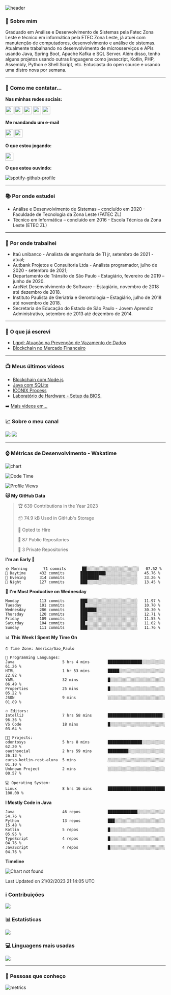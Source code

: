 ![header](img/header.png)

### :bust_in_silhouette: **Sobre mim** 
Graduado em Análise e Desenvolvimento de Sistemas pela Fatec Zona Leste e técnico em informática pela ETEC Zona Leste, já atuei com manutenção de computadores, desenvolvimento e análise de sistemas. Atualmente trabalhando no desenvolvimento de microsserviços e APIs usando Java, Spring Boot, Apache Kafka e SQL Server. Além disso, tenho alguns projetos usando outras linguagens como javascript, Kotlin, PHP, Assembly, Python e Shell Script, etc. Entusiasta do open source e usando uma distro nova por semana.

---

### :calling: **Como me contatar...**

**Nas minhas redes sociais:**

<a href="https://api.whatsapp.com/send?phone=5511930093018"><img src="https://img.shields.io/badge/WhatsApp-25D366?style=for-the-badge&logo=whatsapp&logoColor=white" height=25></a>
<a href="https://www.linkedin.com/in/gustavo-silva-69b84a15b/"><img src="https://img.shields.io/badge/linkedin-%230077B5.svg?&style=for-the-badge&logo=linkedin&logoColor=white" height=25></a>
<a href="https://www.instagram.com/gasfgrv/"><img src="https://img.shields.io/badge/instagram-%23E4405F.svg?&style=for-the-badge&logo=instagram&logoColor=white" height=25></a>
<a href="https://www.facebook.com/gAlmeida11"><img src="https://img.shields.io/badge/Facebook-1877F2?style=for-the-badge&logo=facebook&logoColor=white" height=25></a>
<a href="https://discordapp.com/users/616994765065420801"><img src="https://img.shields.io/badge/Discord-5865F2?style=for-the-badge&logo=discord&logoColor=white" height=25></a>

**Me mandando um e-mail**

<a href="mailto:gustavoalmeidasilva41@gmail.com"><img src="https://img.shields.io/badge/Gmail-D14836?style=for-the-badge&logo=gmail&logoColor=white" height=25></a>
<a href="mailto:gustavo_almeida11@hotmail.com"><img src="https://img.shields.io/badge/Microsoft_Outlook-0078D4?style=for-the-badge&logo=microsoft-outlook&logoColor=white" height=25></a>


**O que estou jogando:**

<a href="https://psnprofiles.com/gustavo_11845"><img src="https://img.shields.io/badge/PlayStation-003791?style=for-the-badge&logo=playstation&logoColor=white" height=25></a>

**O que estou ouvindo:**

[![spotify-github-profile](https://spotify-github-profile.vercel.app/api/view?uid=316iwsuurk4wrc72ys5gle37hpei&cover_image=true&theme=default&bar_color_cover=true)](https://spotify-github-profile.vercel.app/api/view?uid=316iwsuurk4wrc72ys5gle37hpei&redirect=true)

---

### :books: **Por onde estudei**

- Análise e Desenvolvimento de Sistemas – concluído em 2020 - Faculdade de Tecnologia da Zona Leste (FATEC ZL)
- Técnico em Informática – concluído em 2016 - Escola Técnica da Zona Leste (ETEC ZL)

---

### :briefcase: **Por onde trabalhei**

- Itaú unibanco - Analista de engenharia de TI jr, setembro de 2021 - atual;
- Autbank Projetos e Consultoria Ltda - Análista programador, julho de 2020 - setembro de 2021;
- Departamento de Trânsito de São Paulo - Estagiário, fevereiro de 2019 – junho de 2020.
- ArcNet Desenvolvimento de Software – Estagiário, novembro de 2018 até dezembro de 2018.
- Instituto Paulista de Geriatria e Gerontologia – Estagiário, julho de 2018 até novembro de 2018.
- Secretaria de Educação do Estado de São Paulo - Jovem Aprendiz Administrativo, setembro de 2013 até  dezembro de 2014.

---

### :page_facing_up: **O que já escrevi**

- [Lgpd: Atuação na Prevenção de Vazamento de Dados](https://even3.blob.core.windows.net/even3publicacoes-assets/tcc/428254-lgpd-atuacao-na-prevencao-de-vazamento-de-dados-282544.pdf)
- [Blockchain no Mercado Financeiro](https://www.linkedin.com/pulse/blockchain-mercado-financeiro-gustavo-silva/)

---

### :tv: **Meus últimos vídeos**   

<!-- YOUTUBE:START -->
- [Blockchain com Node.js](https://www.youtube.com/watch?v=8kxP_VkRicA)
- [Java com SQLite](https://www.youtube.com/watch?v=7SEDCJzaeb8)
- [ICONIX Process](https://www.youtube.com/watch?v=c8M5Q30f9h4)
- [Laboratório de Hardware - Setup da BIOS.](https://www.youtube.com/watch?v=pDuf8UUzL0Q)
<!-- YOUTUBE:END -->
   
➡️ [Mais videos em...](https://www.youtube.com/channel/UCXKb8To1OWsDy6dqf4oM-_g)

###  :chart_with_upwards_trend: **Sobre o meu canal**  
![](https://img.shields.io/youtube/channel/views/UCXKb8To1OWsDy6dqf4oM-_g?style=for-the-badge)
![](https://img.shields.io/youtube/channel/subscribers/UCXKb8To1OWsDy6dqf4oM-_g?style=for-the-badge)

---

### :watch: **Métricas de Desenvolvimento - Wakatime**

![chart](charts/bar_graph.png)

<!--START_SECTION:waka-->
![Code Time](http://img.shields.io/badge/Code%20Time-59%20hrs%2025%20mins-blue)

![Profile Views](http://img.shields.io/badge/Profile%20Views-3-blue)

**🐱 My GitHub Data** 

> 🏆 639 Contributions in the Year 2023
 > 
> 📦 74.9 kB Used in GitHub's Storage 
 > 
> 💼 Opted to Hire
 > 
> 📜 87 Public Repositories 
 > 
> 🔑 3 Private Repositories  
 > 
**I'm an Early 🐤** 

```text
🌞 Morning       71 commits       ██░░░░░░░░░░░░░░░░░░░░░░░   07.52 % 
🌆 Daytime      432 commits       ███████████░░░░░░░░░░░░░░   45.76 % 
🌃 Evening      314 commits       ████████░░░░░░░░░░░░░░░░░   33.26 % 
🌙 Night        127 commits       ███░░░░░░░░░░░░░░░░░░░░░░   13.45 % 

```
📅 **I'm Most Productive on Wednesday** 

```text
Monday         113 commits       ███░░░░░░░░░░░░░░░░░░░░░░   11.97 % 
Tuesday        101 commits       ██░░░░░░░░░░░░░░░░░░░░░░░   10.70 % 
Wednesday      286 commits       ███████░░░░░░░░░░░░░░░░░░   30.30 % 
Thursday       120 commits       ███░░░░░░░░░░░░░░░░░░░░░░   12.71 % 
Friday         109 commits       ███░░░░░░░░░░░░░░░░░░░░░░   11.55 % 
Saturday       104 commits       ██░░░░░░░░░░░░░░░░░░░░░░░   11.02 % 
Sunday         111 commits       ███░░░░░░░░░░░░░░░░░░░░░░   11.76 % 

```


📊 **This Week I Spent My Time On** 

```text
⌚︎ Time Zone: America/Sao_Paulo

💬 Programming Languages: 
Java                     5 hrs 4 mins        ███████████████░░░░░░░░░░   61.26 % 
HTML                     1 hr 53 mins        █████░░░░░░░░░░░░░░░░░░░░   22.82 % 
YAML                     32 mins             █░░░░░░░░░░░░░░░░░░░░░░░░   06.49 % 
Properties               25 mins             █░░░░░░░░░░░░░░░░░░░░░░░░   05.22 % 
JSON                     9 mins              ░░░░░░░░░░░░░░░░░░░░░░░░░   01.89 % 

🔥 Editors: 
IntelliJ                 7 hrs 58 mins       ████████████████████████░   96.36 % 
VS Code                  18 mins             █░░░░░░░░░░░░░░░░░░░░░░░░   03.64 % 

🐱‍💻 Projects: 
odontosys                5 hrs 8 mins        ███████████████░░░░░░░░░░   62.20 % 
oauthsocial              2 hrs 59 mins       █████████░░░░░░░░░░░░░░░░   36.13 % 
curso-kotlin-rest-alura  5 mins              ░░░░░░░░░░░░░░░░░░░░░░░░░   01.10 % 
Unknown Project          2 mins              ░░░░░░░░░░░░░░░░░░░░░░░░░   00.57 % 

💻 Operating System: 
Linux                    8 hrs 16 mins       █████████████████████████   100.00 % 

```

**I Mostly Code in Java** 

```text
Java                     46 repos            █████████████░░░░░░░░░░░░   54.76 % 
Python                   13 repos            ███░░░░░░░░░░░░░░░░░░░░░░   15.48 % 
Kotlin                   5 repos             █░░░░░░░░░░░░░░░░░░░░░░░░   05.95 % 
TypeScript               4 repos             █░░░░░░░░░░░░░░░░░░░░░░░░   04.76 % 
JavaScript               4 repos             █░░░░░░░░░░░░░░░░░░░░░░░░   04.76 % 

```


**Timeline**

![Chart not found](https://raw.githubusercontent.com/gasfgrv/gasfgrv/master/charts/bar_graph.png) 


 Last Updated on 21/02/2023 21:14:05 UTC
<!--END_SECTION:waka-->

### :information_source: **Contribuições**

![](https://github-readme-streak-stats.herokuapp.com/?user=gasfgrv&theme=nord&date_format=j/n/Y)

### :bar_chart: **Estatísticas**

![](https://github-readme-stats.vercel.app/api?username=gasfgrv&theme=nord)

### :computer: **Linguagens mais usadas**

![](https://github-readme-stats.vercel.app/api/top-langs/?username=gasfgrv&theme=nord)

---

### :busts_in_silhouette: **Pessoas que conheço**

![metrics](img/github-metrics.svg)
